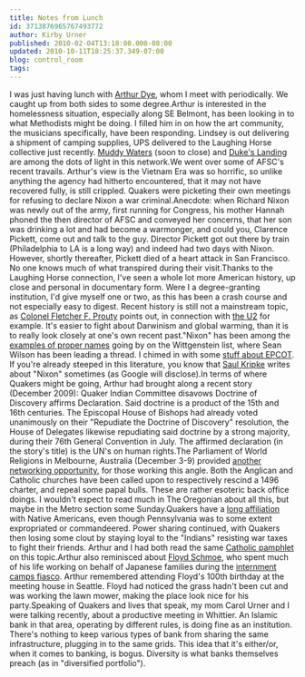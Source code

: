 ```yaml
---
title: Notes from Lunch
id: 3713876965767493772
author: Kirby Urner
published: 2010-02-04T13:18:00.000-08:00
updated: 2010-10-11T18:25:37.349-07:00
blog: control_room
tags: 
---
```


I was just having lunch with [Arthur Dye](http://worldgame.blogspot.com/2007/11/more-networking.html), whom I meet with periodically.  We caught up from both sides to some degree.Arthur is interested in the homelessness situation, especially along SE Belmont, has been looking in to what Methodists might be doing.  I filled him in on how the art community, the musicians specifically, have been responding.  Lindsey is out delivering a shipment of camping supplies, UPS delivered to the Laughing Horse collective just recently.  [Muddy Waters](http://coffeeshopsnet.blogspot.com/2010/01/bookkeeping-cartoons.html) (soon to close) and [Duke's Landing](http://mybizmo.blogspot.com/2009/11/think-tank-techniques.html) are among the dots of light in this network.We went over some of AFSC's recent travails.  Arthur's view is the Vietnam Era was so horrific, so unlike anything the agency had hitherto encountered, that it may not have recovered fully, is still crippled.  Quakers were picketing their own meetings for refusing to declare Nixon a war criminal.Anecdote:  when Richard Nixon was newly out of the army, first running for Congress, his mother Hannah phoned the then director of AFSC and conveyed her concerns, that her son was drinking a lot and had become a warmonger, and could you, Clarence Pickett, come out and talk to the guy.  Director Pickett got out there by train (Philadelphia to LA is a long way) and indeed had two days with Nixon.  However, shortly thereafter, Pickett died of a heart attack in San Francisco.  No one knows much of what transpired during their visit.Thanks to the Laughing Horse connection, I've seen a whole lot more American history, up close and personal in documentary form.  Were I a degree-granting institution, I'd give myself one or two, as this has been a crash course and not especially easy to digest.  Recent history is still not a mainstream topic, as [Colonel Fletcher F. Prouty](http://www.prouty.org/) points out, in connection with [the U2](http://worldgame.blogspot.com/2009/02/u2.html) for example.  It's easier to fight about Darwinism and global warming, than it is to really look closely at one's own recent past."Nixon" has been among the [examples of proper names](http://www.freelists.org/post/wittrs/Wittrs-Re-Re-Proper-Names-Wittgenstein-Russell-Kripke) going by on the Wittgenstein list, where Sean Wilson has been leading a thread.  I chimed in with some [stuff about EPCOT](http://www.freelists.org/post/wittrs/Wittrs-Re-Re-Re-Proper-Names-Wittgenstein-Russell-Kripke).  If you're already steeped in this literature, you know that [Saul Kripke](http://en.wikipedia.org/wiki/Saul_Kripke) writes about "Nixon" sometimes (as Google will disclose).In terms of where Quakers might be going, Arthur had brought along a recent story (December 2009):  Quaker Indian Committee disavows Doctrine of Discovery affirms Declaration. Said doctrine is a product of the 15th and 16th centuries.  The Episcopal House of Bishops had already voted unanimously on their "Repudiate the Doctrine of Discovery" resolution, the House of Delegates likewise repudiating said doctrine by a strong majority, during their 76th General Convention in July.  The affirmed declaration (in the story's title) is the UN's on human rights.The Parliament of World Religions in Melbourne, Australia (December 3-9) provided [another networking opportunity](http://controlroom.blogspot.com/2010/03/wanderers-2010316.html), for those working this angle.  Both the Anglican and Catholic churches have been called upon to respectively rescind a 1496 charter, and repeal some papal bulls.  These are rather esoteric back office doings.  I wouldn't expect to read much in The Oregonian about all this, but maybe in the Metro section some Sunday.Quakers have a [long affiliation](http://mybizmo.blogspot.com/2008/07/some-quaker-pr.html) with Native Americans, even though Pennsylvania was to some extent expropriated or commandeered.  Power sharing continued, with Quakers then losing some clout by staying loyal to the "Indians" resisting war taxes to fight their friends.  Arthur and I had both read the same [Catholic pamphlet](http://worldgame.blogspot.com/2009/09/catholic-analysis.html) on this topic.Arthur also reminisced about [Floyd Schmoe](http://controlroom.blogspot.com/2009/11/go-humans-go.html), who spent much of his life working on behalf of Japanese families during the [internment camps fiasco](http://worldgame.blogspot.com/2005/02/adult-first-day-program.html).  Arthur remembered attending Floyd's 100th birthday at the meeting house in Seattle.  Floyd had noticed the grass hadn't been cut and was working the lawn mower, making the place look nice for his party.Speaking of Quakers and lives that speak, my mom Carol Urner and I were talking recently, about a productive meeting in Whittier.  An Islamic bank in that area, operating by different rules, is doing fine as an institution.  There's nothing to keep various types of bank from sharing the same infrastructure, plugging in to the same grids.  This idea that it's either/or, when it comes to banking, is bogus.  Diversity is what banks themselves preach (as in "diversified portfolio").